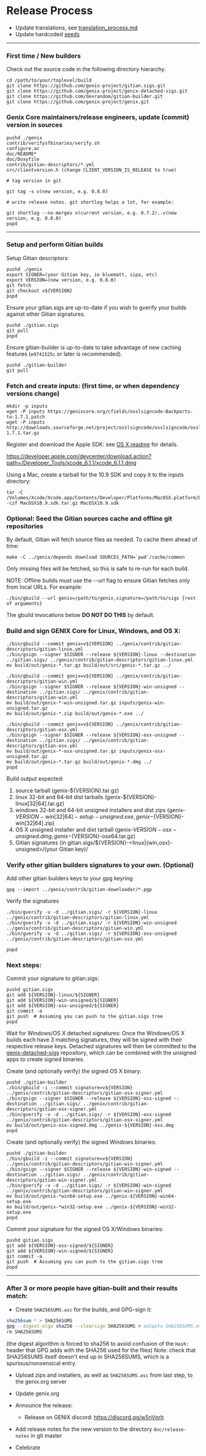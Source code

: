 Release Process
====================

* Update translations, see [translation_process.md](https://github.com/genix-project/genix/blob/master/doc/translation_process.md#syncing-with-transifex)
* Update hardcoded [seeds](/contrib/seeds)

* * *

### First time / New builders
Check out the source code in the following directory hierarchy.

	cd /path/to/your/toplevel/build
	git clone https://github.com/genix-project/gitian.sigs.git
	git clone https://github.com/genix-project/genix-detached-sigs.git
	git clone https://github.com/devrandom/gitian-builder.git
	git clone https://github.com/genix-project/genix.git

### Genix Core maintainers/release engineers, update (commit) version in sources

	pushd ./genix
	contrib/verifysfbinaries/verify.sh
	configure.ac
	doc/README*
	doc/Doxyfile
	contrib/gitian-descriptors/*.yml
	src/clientversion.h (change CLIENT_VERSION_IS_RELEASE to true)

	# tag version in git

	git tag -s v(new version, e.g. 0.8.0)

	# write release notes. git shortlog helps a lot, for example:

	git shortlog --no-merges v(current version, e.g. 0.7.2)..v(new version, e.g. 0.8.0)
	popd

* * *

### Setup and perform Gitian builds

 Setup Gitian descriptors:

	pushd ./genix
	export SIGNER=(your Gitian key, ie bluematt, sipa, etc)
	export VERSION=(new version, e.g. 0.8.0)
	git fetch
	git checkout v${VERSION}
	popd

  Ensure your gitian.sigs are up-to-date if you wish to gverify your builds against other Gitian signatures.

	pushd ./gitian.sigs
	git pull
	popd

  Ensure gitian-builder is up-to-date to take advantage of new caching features (`e9741525c` or later is recommended).

	pushd ./gitian-builder
	git pull

### Fetch and create inputs: (first time, or when dependency versions change)

	mkdir -p inputs
	wget -P inputs https://genixcore.org/cfields/osslsigncode-Backports-to-1.7.1.patch
	wget -P inputs http://downloads.sourceforge.net/project/osslsigncode/osslsigncode/osslsigncode-1.7.1.tar.gz

 Register and download the Apple SDK: see [OS X readme](README_osx.txt) for details.

 https://developer.apple.com/devcenter/download.action?path=/Developer_Tools/xcode_6.1.1/xcode_6.1.1.dmg

 Using a Mac, create a tarball for the 10.9 SDK and copy it to the inputs directory:

	tar -C /Volumes/Xcode/Xcode.app/Contents/Developer/Platforms/MacOSX.platform/Developer/SDKs/ -czf MacOSX10.9.sdk.tar.gz MacOSX10.9.sdk

### Optional: Seed the Gitian sources cache and offline git repositories

By default, Gitian will fetch source files as needed. To cache them ahead of time:

	make -C ../genix/depends download SOURCES_PATH=`pwd`/cache/common

Only missing files will be fetched, so this is safe to re-run for each build.

NOTE: Offline builds must use the --url flag to ensure Gitian fetches only from local URLs. For example:
```
./bin/gbuild --url genix=/path/to/genix,signature=/path/to/sigs {rest of arguments}
```
The gbuild invocations below <b>DO NOT DO THIS</b> by default.

### Build and sign GENIX Core for Linux, Windows, and OS X:

	./bin/gbuild --commit genix=v${VERSION} ../genix/contrib/gitian-descriptors/gitian-linux.yml
	./bin/gsign --signer $SIGNER --release ${VERSION}-linux --destination ../gitian.sigs/ ../genix/contrib/gitian-descriptors/gitian-linux.yml
	mv build/out/genix-*.tar.gz build/out/src/genix-*.tar.gz ../

	./bin/gbuild --commit genix=v${VERSION} ../genix/contrib/gitian-descriptors/gitian-win.yml
	./bin/gsign --signer $SIGNER --release ${VERSION}-win-unsigned --destination ../gitian.sigs/ ../genix/contrib/gitian-descriptors/gitian-win.yml
	mv build/out/genix-*-win-unsigned.tar.gz inputs/genix-win-unsigned.tar.gz
	mv build/out/genix-*.zip build/out/genix-*.exe ../

	./bin/gbuild --commit genix=v${VERSION} ../genix/contrib/gitian-descriptors/gitian-osx.yml
	./bin/gsign --signer $SIGNER --release ${VERSION}-osx-unsigned --destination ../gitian.sigs/ ../genix/contrib/gitian-descriptors/gitian-osx.yml
	mv build/out/genix-*-osx-unsigned.tar.gz inputs/genix-osx-unsigned.tar.gz
	mv build/out/genix-*.tar.gz build/out/genix-*.dmg ../
	popd

  Build output expected:

  1. source tarball (genix-${VERSION}.tar.gz)
  2. linux 32-bit and 64-bit dist tarballs (genix-${VERSION}-linux[32|64].tar.gz)
  3. windows 32-bit and 64-bit unsigned installers and dist zips (genix-${VERSION}-win[32|64]-setup-unsigned.exe, genix-${VERSION}-win[32|64].zip)
  4. OS X unsigned installer and dist tarball (genix-${VERSION}-osx-unsigned.dmg, genix-${VERSION}-osx64.tar.gz)
  5. Gitian signatures (in gitian.sigs/${VERSION}-<linux|{win,osx}-unsigned>/(your Gitian key)/

### Verify other gitian builders signatures to your own. (Optional)

  Add other gitian builders keys to your gpg keyring

	gpg --import ../genix/contrib/gitian-downloader/*.pgp

  Verify the signatures

	./bin/gverify -v -d ../gitian.sigs/ -r ${VERSION}-linux ../genix/contrib/gitian-descriptors/gitian-linux.yml
	./bin/gverify -v -d ../gitian.sigs/ -r ${VERSION}-win-unsigned ../genix/contrib/gitian-descriptors/gitian-win.yml
	./bin/gverify -v -d ../gitian.sigs/ -r ${VERSION}-osx-unsigned ../genix/contrib/gitian-descriptors/gitian-osx.yml

	popd

### Next steps:

Commit your signature to gitian.sigs:

	pushd gitian.sigs
	git add ${VERSION}-linux/${SIGNER}
	git add ${VERSION}-win-unsigned/${SIGNER}
	git add ${VERSION}-osx-unsigned/${SIGNER}
	git commit -a
	git push  # Assuming you can push to the gitian.sigs tree
	popd

  Wait for Windows/OS X detached signatures:
	Once the Windows/OS X builds each have 3 matching signatures, they will be signed with their respective release keys.
	Detached signatures will then be committed to the [genix-detached-sigs](https://github.com/genixcrypto/genix-detached-sigs) repository, which can be combined with the unsigned apps to create signed binaries.

  Create (and optionally verify) the signed OS X binary:

	pushd ./gitian-builder
	./bin/gbuild -i --commit signature=v${VERSION} ../genix/contrib/gitian-descriptors/gitian-osx-signer.yml
	./bin/gsign --signer $SIGNER --release ${VERSION}-osx-signed --destination ../gitian.sigs/ ../genix/contrib/gitian-descriptors/gitian-osx-signer.yml
	./bin/gverify -v -d ../gitian.sigs/ -r ${VERSION}-osx-signed ../genix/contrib/gitian-descriptors/gitian-osx-signer.yml
	mv build/out/genix-osx-signed.dmg ../genix-${VERSION}-osx.dmg
	popd

  Create (and optionally verify) the signed Windows binaries:

	pushd ./gitian-builder
	./bin/gbuild -i --commit signature=v${VERSION} ../genix/contrib/gitian-descriptors/gitian-win-signer.yml
	./bin/gsign --signer $SIGNER --release ${VERSION}-win-signed --destination ../gitian.sigs/ ../genix/contrib/gitian-descriptors/gitian-win-signer.yml
	./bin/gverify -v -d ../gitian.sigs/ -r ${VERSION}-win-signed ../genix/contrib/gitian-descriptors/gitian-win-signer.yml
	mv build/out/genix-*win64-setup.exe ../genix-${VERSION}-win64-setup.exe
	mv build/out/genix-*win32-setup.exe ../genix-${VERSION}-win32-setup.exe
	popd

Commit your signature for the signed OS X/Windows binaries:

	pushd gitian.sigs
	git add ${VERSION}-osx-signed/${SIGNER}
	git add ${VERSION}-win-signed/${SIGNER}
	git commit -a
	git push  # Assuming you can push to the gitian.sigs tree
	popd

-------------------------------------------------------------------------

### After 3 or more people have gitian-built and their results match:

- Create `SHA256SUMS.asc` for the builds, and GPG-sign it:
```bash
sha256sum * > SHA256SUMS
gpg --digest-algo sha256 --clearsign SHA256SUMS # outputs SHA256SUMS.asc
rm SHA256SUMS
```
(the digest algorithm is forced to sha256 to avoid confusion of the `Hash:` header that GPG adds with the SHA256 used for the files)
Note: check that SHA256SUMS itself doesn't end up in SHA256SUMS, which is a spurious/nonsensical entry.

- Upload zips and installers, as well as `SHA256SUMS.asc` from last step, to the genix.org server

- Update genix.org

- Announce the release:

  - Release on GENIX discord: https://discord.gg/w5nVprh

- Add release notes for the new version to the directory `doc/release-notes` in git master

- Celebrate
